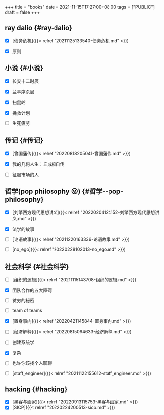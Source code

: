 +++
title = "books"
date = 2021-11-15T17:27:00+08:00
tags = ["PUBLIC"]
draft = false
+++

## ray dalio {#ray-dalio}

-   [X] [债务危机]({{< relref "20211125133540-债务危机.md" >}})
-   [X] 原则


## 小说 {#小说}

-   [X] 长安十二时辰
-   [X] 兰亭序杀局
-   [X] 扫鼠岭
-   [X] 挽救计划
-   [ ] 生死疲劳


## 传记 {#传记}

-   [X] [曾国藩传]({{< relref "20220818205041-曾国藩传.md" >}})
-   [X] 我的几何人生：丘成桐自传
-   [ ] 征服市场的人


## 哲学(pop philosophy 😛) {#哲学--pop-philosophy}

-   [X] [刘擎西方现代思想讲义]({{< relref "20220204124152-刘擎西方现代思想讲义.md" >}})
-   [X] 法学的故事
-   [ ] [论语故事]({{< relref "20211220163336-论语故事.md" >}})
-   [ ] [no_ego]({{< relref "20220228102013-no_ego.md" >}})


## 社会科学 {#社会科学}

-   [ ] [组织的逻辑]({{< relref "20211115143708-组织的逻辑.md" >}})
-   [X] 团队合作的五大障碍
-   [ ] 贫穷的秘密
-   [ ] team of teams
-   [X] [置身事内]({{< relref "20220421145844-置身事内.md" >}})
-   [ ] [经济解释]({{< relref "20220815094633-经济解释.md" >}})
-   [ ] 创建系统学
-   [X] 复杂
-   [ ] 也许你该找个人聊聊
-   [ ] [staff_engineer]({{< relref "20211122155612-staff_engineer.md" >}})


## hacking {#hacking}

-   [X] [黑客与画家]({{< relref "20220913115753-黑客与画家.md" >}})
-   [X] [SICP]({{< relref "20220224200513-sicp.md" >}})